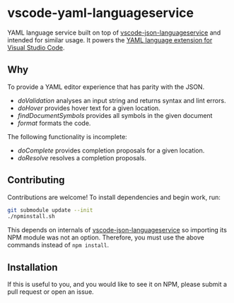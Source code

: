 # vscode-yaml-languageservice
YAML language service built on top of [vscode-json-languageservice](https://github.com/Microsoft/vscode-json-languageservice/) and intended for similar usage.  It powers the [YAML language extension for Visual Studio Code](https://github.com/adamvoss/vscode-yaml).

## Why
To provide a YAML editor experience that has parity with the JSON.

 - *doValidation* analyses an input string and returns syntax and lint errors.
 - *doHover* provides hover text for a given location.
 - *findDocumentSymbols* provides all symbols in the given document
 - *format* formats the code.

The following functionality is incomplete:
 - *doComplete* provides completion proposals for a given location.
 - *doResolve* resolves a completion proposals.

## Contributing
Contributions are welcome!  To install dependencies and begin work, run:

```sh
git submodule update --init
./npminstall.sh
```

This depends on internals of [vscode-json-languageservice](https://github.com/Microsoft/vscode-json-languageservice/) so importing its NPM module was not an option.  Therefore, you must use the above commands instead of `npm install`.

## Installation
If this is useful to you, and you would like to see it on NPM, please submit a pull request or open an issue.